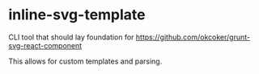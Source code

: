 # inline-svg-template

CLI tool that should lay foundation for https://github.com/okcoker/grunt-svg-react-component

This allows for custom templates and parsing.
